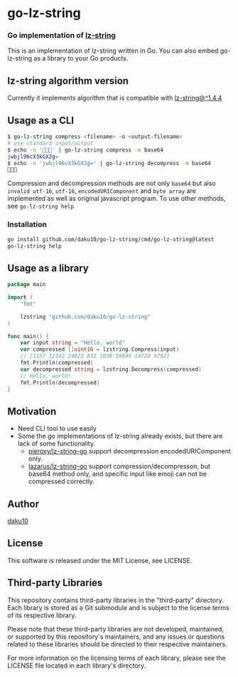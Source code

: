 # go-lz-string

### Go implementation of [lz-string](https://github.com/pieroxy/lz-string)
This is an implementation of lz-string written in Go. You can also embed go-lz-string as a library to your Go products.

## lz-string algorithm version
Currently it implements algorithm that is compatible with [lz-string@^1.4.4](https://github.com/pieroxy/lz-string/releases/tag/1.4.4)

## Usage as a CLI
```sh
$ go-lz-string compress <filename> -o <output-filename>
# use standard input/output
$ echo -n '🍎🍇🍌' | go-lz-string compress -m base64
jwbjl96cX3kGX2g=
$ echo -n 'jwbjl96cX3kGX2g=' | go-lz-string decompress -m base64
🍎🍇🍌
```
Compression and decompression methods are not only `base64` but also `invalid utf-16`, `utf-16`, `encodedURIComponent` and `byte array` are implemented as well as original javascript program. To use other methods, see `go-lz-string help`

### Installation

```sh
go install github.com/daku10/go-lz-string/cmd/go-lz-string@latest
go-lz-string help
```

## Usage as a library

```go
package main

import (
	"fmt"

	lzstring "github.com/daku10/go-lz-string"
)

func main() {
	var input string = "Hello, world"
	var compressed []uint16 = lzstring.Compress(input)
	// [1157 12342 24822 832 1038 59649 14720 9792]
	fmt.Println(compressed)
	var decompressed string = lzstring.Decompress(compressed)
	// Hello, world!
	fmt.Println(decompressed)
}
```

## Motivation

- Need CLI tool to use easily
- Some the go implementations of lz-string already exists, but there are lack of some functionality.
  - [pieroxy/lz-string-go](https://github.com/pieroxy/lz-string-go) support decompression encodedURIComponent only.
  - [lazarus/lz-string-go](https://github.com/lazarus/lz-string-go) support compression/decompresson, but base64 method only, and specific input like emoji can not be compressed correctly.

## Author
[daku10](https://github.com/daku10)

## License
This software is released under the MIT License, see LICENSE.

## Third-party Libraries

This repository contains third-party libraries in the "third-party" directory. Each library is stored as a Git submodule and is subject to the license terms of its respective library.

Please note that these third-party libraries are not developed, maintained, or supported by this repository's maintainers, and any issues or questions related to these libraries should be directed to their respective maintainers.

For more information on the licensing terms of each library, please see the LICENSE file located in each library's directory.
